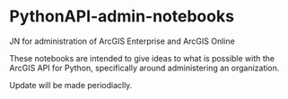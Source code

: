 # PythonAPI-admin-notebooks
JN for administration of ArcGIS Enterprise and ArcGIS Online

These notebooks are intended to give ideas to what is possible with the ArcGIS API for Python, specifically around administering an organization.

Update will be made periodiaclly.